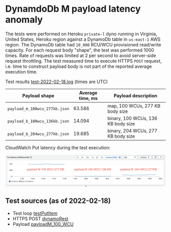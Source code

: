 DynamdoDb M payload latency anomaly
===================================

The tests were performed on Heroku `private-l` dyno running in Virginia, United States, Heroku region against a DynamoDb table in `us-east-1` AWS region. The DynamoDb table had `10_000` RCU/WCU provisioned read/write capacity. For each request body "shape", the test was performed 1000 times. Rate of requests was limited at 2 per second to avoid server-side request throttling. The test measured time to execute HTTPS `POST` request, i.e. time to construct payload body is not part of the reported average execution time.

Test results [test-2022-02-18.log](test-2022-02-18.log) (times are UTC)

Payload shape                     | Average time, ms | Payload description
----------------------------------|------------------|-----------------------------------
`payload_m_100wcu_277kb.json`     | 63.586           | map, 100 WCUs, 277 KB body size
`payload_b_100wcu_136kb.json`     | 14.094           | binary, 100 WCUs, 136 KB body size
`payload_b_204wcu_277kb.json`     | 19.685           | binary, 204 WCUs, 277 KB body size

CloudWatch Put latency during the test execution:

![test-2022-02-18-cloudwatch.png](test-2022-02-18-cloudwatch.png)


## Test sources (as of 2022-02-18)

* Test loop [testPutItem](https://github.com/ifedorenko/ddb-m-latency/blob/test-2022-02-18/src/main/java/adhoc/dynamodb_latency/DynamoDbLatencyOkhttp.kt#L48)
* HTTPS POST [dynamoRest](https://github.com/ifedorenko/ddb-m-latency/blob/test-2022-02-18/src/main/java/adhoc/dynamodb_latency/DynamoDbRest.kt#L69)
* Payload [payloadM_100_WCU](https://github.com/ifedorenko/ddb-m-latency/blob/test-2022-02-18/src/main/java/adhoc/dynamodb_latency/DynamoDbLatencyOkhttp.kt#L63)
